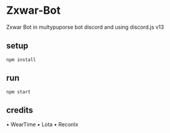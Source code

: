 # Zxwar-Bot
Zxwar Bot in multypuporse bot discord and using discord.js v13

## setup
```
npm install
```

## run
```
npm start
```

## credits
• WearTime
• Lota
• Reconlx
